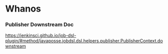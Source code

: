 # Whanos

### Publisher Downstream Doc
https://jenkinsci.github.io/job-dsl-plugin/#method/javaposse.jobdsl.dsl.helpers.publisher.PublisherContext.downstream